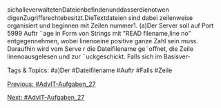 sichalleverwaltetenDateienbeﬁndenunddasserdienotwen digenZugriﬀsrechtebesitzt.DieTextdateien
sind dabei zeilenweise organisiert und beginnen mit Zeilen nummer1.
(a)Der Server soll auf Port 5999 Auftr ¨age in Form von Strings mit ”READ ﬁlename,line no”
entgegennehmen, wobei linenoeine positive ganze Zahl sein muss. Daraufhin wird vom Serve r die
Dateiﬁlename ge¨oﬀnet, die Zeile linenoausgelesen und zur ¨uckgeschickt. Falls sich im Basisver-

   Tags & Topics:
   #a)Der
   #Dateiﬁlename
   #Auftr
   #Falls
   #Zeile

[Previous: #AdvIT-Aufgaben_27](AdvIT-Aufgaben_27.md)

[Next: #AdvIT-Aufgaben_27](AdvIT-Aufgaben_27.md)